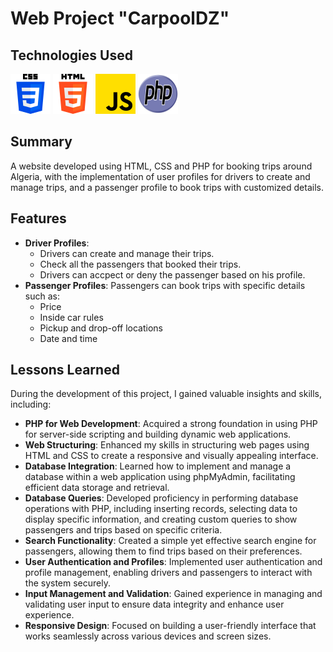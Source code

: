 # Web Project "CarpoolDZ"


## Technologies Used
<img src="./public/css-3.png"/>  <img src="./public/html-5.png"/>  <img src="./public/js.png"/>  <img style="width:64px; height:64px;"  src="./public/new-php-logo.svg"/>


## Summary
A website developed using HTML, CSS and PHP for booking trips around Algeria, with the implementation of user profiles for drivers to create and manage trips, and a passenger profile to book trips with customized details.

## Features

- **Driver Profiles**: 
  - Drivers can create and manage their trips.
  - Check all the passengers that booked their trips.
  - Drivers can accpect or deny the passenger based on his profile.
- **Passenger Profiles**: Passengers can book trips with specific details such as:
  - Price
  - Inside car rules
  - Pickup and drop-off locations
  - Date and time


## Lessons Learned

During the development of this project, I gained valuable insights and skills, including:

- **PHP for Web Development**: Acquired a strong foundation in using PHP for server-side scripting and building dynamic web applications.
- **Web Structuring**: Enhanced my skills in structuring web pages using HTML and CSS to create a responsive and visually appealing interface.
- **Database Integration**: Learned how to implement and manage a database within a web application using phpMyAdmin, facilitating efficient data storage and retrieval.
- **Database Queries**: Developed proficiency in performing database operations with PHP, including inserting records, selecting data to display specific information, and creating custom queries to show passengers and trips based on specific criteria.
- **Search Functionality**: Created a simple yet effective search engine for passengers, allowing them to find trips based on their preferences.
- **User Authentication and Profiles**: Implemented user authentication and profile management, enabling drivers and passengers to interact with the system securely.
- **Input Management and Validation**: Gained experience in managing and validating user input to ensure data integrity and enhance user experience.
- **Responsive Design**: Focused on building a user-friendly interface that works seamlessly across various devices and screen sizes.
   

